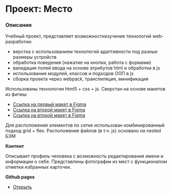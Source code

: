 # Проект: Место

### Описание
Учебный проект, представляет возможностиизучение технологий web-разработки:
* верстка с использованием технологий адаптивности под разные размеры устройств
* обработка поведения (нажатие на кнопки, работа с формами)
* валидация полей ввода на основе атрибутов html и обработки в js
* использование модулей, классов и подходов ООП в js
* сборка проекта через webpack, транспиляция, минификация

Использованы технологии html5 + css + js. Сверстан на основе макетов из фигмы:
* [Ссылка на первый макет в Figma](https://www.figma.com/file/2cn9N9jSkmxD84oJik7xL7/JavaScript.-Sprint-4?node-id=0%3A1)
* [Ссылка на второй макет в Figma](https://www.figma.com/file/bjyvbKKJN2naO0ucURl2Z0/JavaScript.-Sprint-5?node-id=0%3A1&t=Ju2OEGposCLfLhT6-0)
* [Ссылка на второй макет в Figma](https://www.figma.com/file/kRVLKwYG3d1HGLvh7JFWRT/JavaScript.-Sprint-6?node-id=1124%3A2&t=9O3kessUFzfbvxd8-0)

Для расположения элементов по сетке использован комбинированный подход grid + flex. Расположение файлов (в т.ч. js) основано на nested БЭМ

**Контент**

Описывает профиль человека с возможность редактирования имени и информации о себе. Представлены фотографии из мест с функционалом отметки избранных карточек.

**Github pages**
* [Открыть](https://webdevya.github.io/mesto/)
